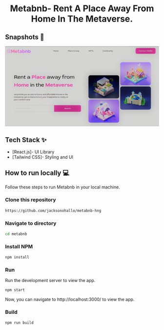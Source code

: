 <div align="center">
	<h1> Metabnb- Rent A Place Away From Home In The Metaverse.</h1>
</div>

## Snapshots 📸

![Snapshot of MetaBnb](public/Snapshot.png)

## Tech Stack ✨

- [React.js]- UI Library
- [Tailwind CSS]- Styling and UI



## How to run locally 💻

Follow these steps to run Metabnb in your local machine.

### Clone this repository

```bash
https://github.com/jacksonohallo/metabnb-hng
```

### Navigate to directory

```bash
cd metabnb
```

### Install NPM

```bash
npm install
```

### Run

Run the development server to view the app.

```bash
npm start
```

Now, you can navigate to http://localhost:3000/ to view the app.

### Build

```bash
npm run build
```

